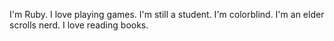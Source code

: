 I'm Ruby. 
I love playing games.
I'm still a student.
I'm colorblind.
I'm an elder scrolls nerd.
I love reading books.
